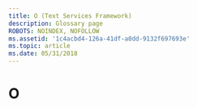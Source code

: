 ```yaml
---
title: O (Text Services Framework)
description: Glossary page
ROBOTS: NOINDEX, NOFOLLOW
ms.assetid: '1c4acbd4-126a-41df-a0dd-9132f697693e'
ms.topic: article
ms.date: 05/31/2018
---
```


# O

<dl> <dt>

<span id="tsf.o__1_gly"></span><span id="TSF.O__1_GLY"></span>
</dt> <dd></dd> </dl>

 

 




